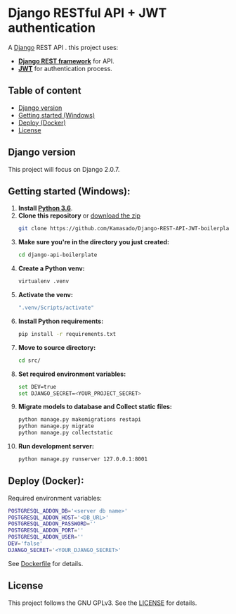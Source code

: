 # Django RESTful API + JWT authentication 

A [Django](https://www.djangoproject.com/) REST API .
this project uses: 
 - **[Django REST framework](http://www.django-rest-framework.org/)** for API.
 - **[JWT](https://jwt.io/)** for authentication process.

## Table of content

- [Django version](#django-version)
- [Getting started (Windows)](#getting-started-windows)
- [Deploy (Docker)](#deploy-docker)
- [License](#license)

## Django version

This project will focus on Django 2.0.7.

## Getting started (Windows):

1. **Install [Python 3.6](https://www.python.org/)**.
2. **Clone this repository** or [download the zip](https://github.com/Kamasado/Django-REST-API-JWT-boilerplate/archive/master.zip)
    ```bash
    git clone https://github.com/Kamasado/Django-REST-API-JWT-boilerplate
    ```
3. **Make sure you're in the directory you just created:**
    ```bash
    cd django-api-boilerplate
    ```
4. **Create a Python venv:**
    ```bash
    virtualenv .venv
    ```
5. **Activate the venv:**
    ```bash
    ".venv/Scripts/activate"
    ```
6. **Install Python requirements:**
    ```bash
    pip install -r requirements.txt
    ```
7. **Move to source directory:**
    ```bash
    cd src/
    ```
8. **Set required environment variables:**
    ```bash
    set DEV=true
    set DJANGO_SECRET=<YOUR_PROJECT_SECRET>
    ```
9. **Migrate models to database and Collect static files:**
    ```bash
    python manage.py makemigrations restapi
    python manage.py migrate
    python manage.py collectstatic
    ```
10. **Run development server:**
    ```bash
    python manage.py runserver 127.0.0.1:8001
    ```

## Deploy (Docker):

Required environment variables:
```bash
POSTGRESQL_ADDON_DB='<server db name>'
POSTGRESQL_ADDON_HOST='<DB_URL>'
POSTGRESQL_ADDON_PASSWORD=''
POSTGRESQL_ADDON_PORT=''
POSTGRESQL_ADDON_USER=''
DEV='false'
DJANGO_SECRET='<YOUR_DJANGO_SECRET>'
```
See [Dockerfile](Dockerfile) for details.

## License

This project follows the GNU GPLv3. See the [LICENSE](LICENSE) for details.
